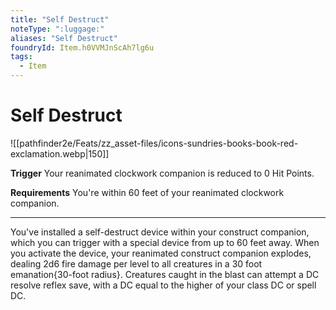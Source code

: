```yaml
---
title: "Self Destruct"
noteType: ":luggage:"
aliases: "Self Destruct"
foundryId: Item.h0VVMJnScAh7lg6u
tags:
  - Item
---
```


# Self Destruct
![[pathfinder2e/Feats/zz_asset-files/icons-sundries-books-book-red-exclamation.webp|150]]

**Trigger** Your reanimated clockwork companion is reduced to 0 Hit Points.

**Requirements** You're within 60 feet of your reanimated clockwork companion.

* * *

You've installed a self-destruct device within your construct companion, which you can trigger with a special device from up to 60 feet away. When you activate the device, your reanimated construct companion explodes, dealing 2d6 fire damage per level to all creatures in a 30 foot emanation{30-foot radius}. Creatures caught in the blast can attempt a DC resolve reflex save, with a DC equal to the higher of your class DC or spell DC.


